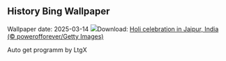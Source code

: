 ## History Bing Wallpaper
Wallpaper date: 2025-03-14
![](https://www.bing.com/th?id=OHR.HoliColors_EN-CA2415049619_UHD.jpg&w=1000)Download: [Holi celebration in Jaipur, India (© powerofforever/Getty Images)](https://www.bing.com/th?id=OHR.HoliColors_EN-CA2415049619_UHD.jpg)

Auto get programm by LtgX
